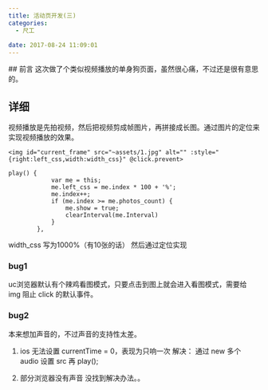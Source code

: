 ```yaml
---
title: 活动页开发(三)
categories:
  - 尺工
 
date: 2017-08-24 11:09:01
---
```

<p></p>
<!-- more -->
## 前言
这次做了个类似视频播放的单身狗页面，虽然很心痛，不过还是很有意思的。

## 详细
视频播放是先拍视频，然后把视频剪成帧图片，再拼接成长图。通过图片的定位来实现视频播放的效果。

```
<img id="current_frame" src="~assets/1.jpg" alt="" :style="{right:left_css,width:width_css}" @click.prevent>

play() {
			var me = this;
			me.left_css = me.index * 100 + '%';
			me.index++;
			if (me.index >= me.photos_count) {
				me.show = true;
				clearInterval(me.Interval)
			}
		},
```
width_css 写为1000%（有10张的话）
然后通过定位实现

### bug1
uc浏览器默认有个辣鸡看图模式，只要点击到图上就会进入看图模式，需要给 img 阻止 click 的默认事件。

### bug2
本来想加声音的，不过声音的支持性太差。
1. ios 无法设置 currentTime = 0，表现为只响一次
解决： 通过 new 多个 audio 设置 src 再 play();

2. 部分浏览器没有声音
没找到解决办法。。

